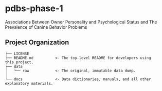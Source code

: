 pdbs-phase-1
==============================

Associations Between Owner Personality and Psychological Status and The Prevalence of Canine Behavior Problems

Project Organization
------------

    ├── LICENSE
    ├── README.md          <- The top-level README for developers using this project.
    ├── data
    │   └── raw            <- The original, immutable data dump.
    │
    └── docs               <- Data dictionaries, manuals, and all other explanatory materials.

